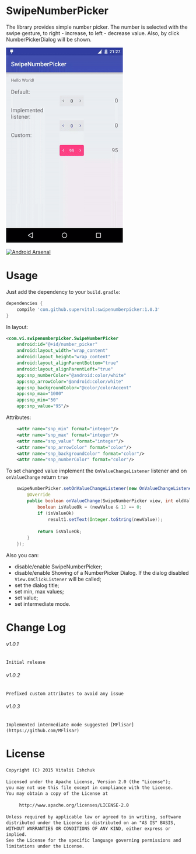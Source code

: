 # SwipeNumberPicker

The library provides simple number picker. The number is selected with the swipe gesture, to right - increase, to left - decrease value. Also, by click NumberPickerDialog will be shown.

  ![Demo](snp.gif)


[![Android Arsenal](https://img.shields.io/badge/Android%20Arsenal-SwipeNumberPicker-green.svg?style=true)](https://android-arsenal.com/details/1/3025)

# Usage

Just add the dependency to your `build.gradle`:

```groovy
dependencies {
    compile 'com.github.supervital:swipenumberpicker:1.0.3'
}
```

In layout:

```xml
<com.vi.swipenumberpicker.SwipeNumberPicker
	android:id="@+id/number_picker"
	android:layout_width="wrap_content"
	android:layout_height="wrap_content"
	android:layout_alignParentBottom="true"
	android:layout_alignParentLeft="true"
	app:snp_numberColor="@android:color/white"
	app:snp_arrowColor="@android:color/white"
	app:snp_backgroundColor="@color/colorAccent"
	app:snp_max="1000"
	app:snp_min="50"
	app:snp_value="95"/>
```

Attributes:

``` xml
	<attr name="snp_min" format="integer"/>
	<attr name="snp_max" format="integer"/>
	<attr name="snp_value" format="integer"/>
	<attr name="snp_arrowColor" format="color"/>
	<attr name="snp_backgroundColor" format="color"/>
	<attr name="snp_numberColor" format="color"/>
```

To set changed value implement the `OnValueChangeListener` listener and on `onValueChange` return `true`

```Java
	swipeNumberPicker.setOnValueChangeListener(new OnValueChangeListener() {
		@Override
		public boolean onValueChange(SwipeNumberPicker view, int oldValue, int newValue) {
			boolean isValueOk = (newValue & 1) == 0;
			if (isValueOk)
				result1.setText(Integer.toString(newValue));
	
			return isValueOk;
		}
	});
```

Also you can:
* disable/enable SwipeNumberPicker;
* disable/enable Showing of a NumberPicker Dialog. If the dialog disabled `View.OnClickListener` will be called;
* set the dialog title;
* set min, max values;
* set value;
* set intermediate mode.


# Change Log

###### v1.0.1
	Initial release
###### v1.0.2
	Prefixed custom attributes to avoid any issue
###### v1.0.3
	Implemented intermediate mode suggested [MFlisar](https://github.com/MFlisar)
	
	
# License

    Copyright (C) 2015 Vitalii Ishchuk

    Licensed under the Apache License, Version 2.0 (the "License");
    you may not use this file except in compliance with the License.
    You may obtain a copy of the License at

         http://www.apache.org/licenses/LICENSE-2.0

    Unless required by applicable law or agreed to in writing, software
    distributed under the License is distributed on an "AS IS" BASIS,
    WITHOUT WARRANTIES OR CONDITIONS OF ANY KIND, either express or implied.
    See the License for the specific language governing permissions and
    limitations under the License.

